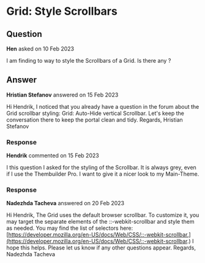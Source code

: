 # Grid: Style Scrollbars

## Question

**Hen** asked on 10 Feb 2023

I am finding to way to style the Scrollbars of a Grid. Is there any ?

## Answer

**Hristian Stefanov** answered on 15 Feb 2023

Hi Hendrik, I noticed that you already have a question in the forum about the Grid scrollbar styling: Grid: Auto-Hide vertical Scrollbar. Let's keep the conversation there to keep the portal clean and tidy. Regards, Hristian Stefanov

### Response

**Hendrik** commented on 15 Feb 2023

I this question I asked for the styling of the Scrollbar. It is always grey, even if I use the Thembuilder Pro. I want to give it a nicer look to my Main-Theme.

### Response

**Nadezhda Tacheva** answered on 20 Feb 2023

Hi Hendrik, The Grid uses the default browser scrollbar. To customize it, you may target the separate elements of the ::-webkit-scrollbar and style them as needed. You may find the list of selectors here: [https://developer.mozilla.org/en-US/docs/Web/CSS/::-webkit-scrollbar.](https://developer.mozilla.org/en-US/docs/Web/CSS/::-webkit-scrollbar.) I hope this helps. Please let us know if any other questions appear. Regards, Nadezhda Tacheva
